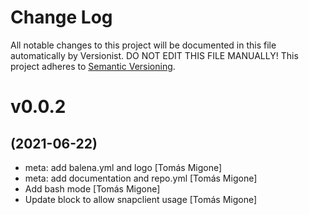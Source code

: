 # Change Log

All notable changes to this project will be documented in this file
automatically by Versionist. DO NOT EDIT THIS FILE MANUALLY!
This project adheres to [Semantic Versioning](http://semver.org/).

# v0.0.2
## (2021-06-22)

* meta: add balena.yml and logo [Tomás Migone]
* meta: add documentation and repo.yml [Tomás Migone]
* Add bash mode [Tomás Migone]
* Update block to allow snapclient usage [Tomás Migone]
